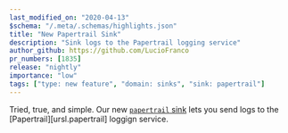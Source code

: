 ```yaml
---
last_modified_on: "2020-04-13"
$schema: "/.meta/.schemas/highlights.json"
title: "New Papertrail Sink"
description: "Sink logs to the Papertrail logging service"
author_github: https://github.com/LucioFranco
pr_numbers: [1835]
release: "nightly"
importance: "low"
tags: ["type: new feature", "domain: sinks", "sink: papertrail"]
---
```


Tried, true, and simple. Our new [`papertrail` sink][docs.sinks.papertrail]
lets you send logs to the [Papertrail][ursl.papertrail] loggign service.


[docs.sinks.papertrail]: /docs/reference/sinks/papertrail/
